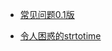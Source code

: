 * [常见问题0.1版](/docs/backend-development/php/常见问题0.1版.md)

* [令人困惑的strtotime](/docs/backend-development/php/令人困惑的strtotime.md)
